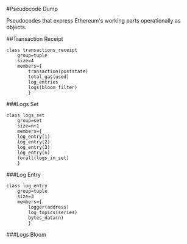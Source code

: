 #Pseudocode Dump

Pseudocodes that express Ethereum's working parts operationally as objects.


##Transaction Receipt
```
class transactions_receipt
	group=tuple
	size=4
	members={
		transaction(poststate) 
		total_gas(used)
		log_entries
		logs(bloom_filter)
		}
```

###Logs Set
```
class logs_set
	group=set
	size=n+1
	members={
	log_entry(1)
	log_entry(2)
	log_entry(3)
	log_entry(n)
	forall(logs_in_set)
	}
```

###Log Entry
```
class log_entry
	group=tuple
	size=3
	members={
		logger(address)
		log_topics(series)
		bytes_data(n)
		}
```
###Logs Bloom
```

```





